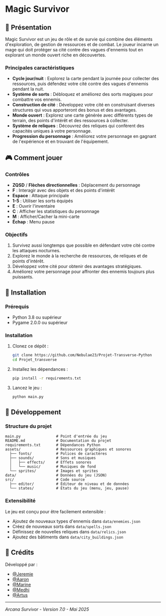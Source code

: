 # Magic Survivor


## 📖 Présentation

Magic Survivor est un jeu de rôle et de survie qui combine des éléments d'exploration, de gestion de ressources et de combat. Le joueur incarne un mage qui doit protéger sa cité contre des vagues d'ennemis tout en explorant un monde ouvert riche en découvertes.

### Principales caractéristiques

- **Cycle jour/nuit** : Explorez la carte pendant la journée pour collecter des ressources, puis défendez votre cité contre des vagues d'ennemis pendant la nuit.
- **Système de sorts** : Débloquez et améliorez des sorts magiques pour combattre vos ennemis.
- **Construction de cité** : Développez votre cité en construisant diverses structures qui vous apporteront des bonus et des avantages.
- **Monde ouvert** : Explorez une carte générée avec différents types de terrain, des points d'intérêt et des ressources à collecter.
- **Système de reliques** : Découvrez des reliques qui confèrent des capacités uniques à votre personnage.
- **Progression du personnage** : Améliorez votre personnage en gagnant de l'expérience et en trouvant de l'équipement.

## 🎮 Comment jouer

### Contrôles

- **ZQSD** / **Flèches directionnelles** : Déplacement du personnage
- **F** : Interagir avec des objets et des points d'intérêt
- **Espace** : Attaque principale
- **1-5** : Utiliser les sorts équipés
- **E** : Ouvrir l'inventaire
- **C** : Afficher les statistiques du personnage
- **M** : Afficher/Cacher la mini-carte
- **Échap** : Menu pause

### Objectifs

1. Survivez aussi longtemps que possible en défendant votre cité contre les attaques nocturnes.
2. Explorez le monde à la recherche de ressources, de reliques et de points d'intérêt.
3. Développez votre cité pour obtenir des avantages stratégiques.
4. Améliorez votre personnage pour affronter des ennemis toujours plus puissants.

## 🚀 Installation

### Prérequis

- Python 3.8 ou supérieur
- Pygame 2.0.0 ou supérieur

### Installation

1. Clonez ce dépôt :
   ```bash
   git clone https://github.com/Nebulae23/Projet-Transverse-Python
   cd Projet_transverse
   ```

2. Installez les dépendances :
   ```bash
   pip install -r requirements.txt
   ```

3. Lancez le jeu :
   ```bash
   python main.py
   ```

## 🧰 Développement

### Structure du projet

```
main.py                # Point d'entrée du jeu
README.md              # Documentation du projet
requirements.txt       # Dépendances Python
assets/                # Ressources graphiques et sonores
  ├── fonts/           # Polices de caractères
  ├── sounds/          # Sons et musiques
  │   ├── effects/     # Effets sonores
  │   └── music/       # Musiques de fond
  └── sprites/         # Images et sprites
data/                  # Données du jeu (JSON)
src/                   # Code source
  ├── editor/          # Éditeur de niveau et de données
  └── states/          # États du jeu (menu, jeu, pause)
```

### Extensibilité

Le jeu est conçu pour être facilement extensible :
- Ajoutez de nouveaux types d'ennemis dans `data/enemies.json`
- Créez de nouveaux sorts dans `data/spells.json`
- Définissez de nouvelles reliques dans `data/relics.json`
- Ajoutez des bâtiments dans `data/city_buildings.json`


## 👥 Crédits

Développé par :

- [@Jeremie](https://github.com/jeremiel1110)
- [@Aaron](https://github.com/Joeeeemamaa)
- [@Marine](https://github.com/Marine-Be)
- [@Medhi](https://github.com/TierSnow)
- [@Artus](https://github.com/Nebulae23)

---

*Arcana Survivor - Version 7.0 - Mai 2025*
